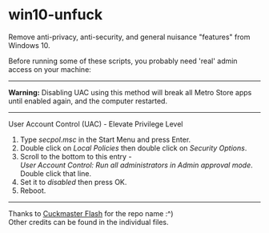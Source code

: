# win10-unfuck
Remove anti-privacy, anti-security, and general nuisance "features" from Windows 10.

Before running some  of these scripts, you probably need 'real' admin access on your machine:

------------------

**Warning:** Disabling UAC using this method will break all Metro Store apps until enabled again, and the computer restarted.

------------------

User Account Control (UAC) - Elevate Privilege Level

1. Type *secpol.msc* in the Start Menu and press Enter.  
2. Double click on *Local Policies* then double click on *Security Options*.  
3. Scroll to the bottom to this entry -  
	*User Account Control: Run all administrators in Admin approval mode*.  
	Double click that line.  
4. Set it to *disabled* then press OK.  
5. Reboot.  

-----------------

Thanks to [Cuckmaster Flash](https://twitter.com/cobaltcuck) for the repo name :^)  
Other credits can be found in the individual files.
